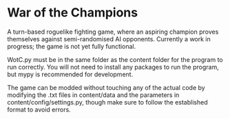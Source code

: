 # War of the Champions

A turn-based roguelike fighting game, where an aspiring champion proves themselves against semi-randomised AI opponents. Currently a work in progress; the game is not yet fully functional.

WotC.py must be in the same folder as the content folder for the program to run correctly.
You will not need to install any packages to run the program, but mypy is recommended for development.

The game can be modded without touching any of the actual code by modifying the .txt files in content/data and the parameters in content/config/settings.py, though make sure to follow the established format to avoid errors.